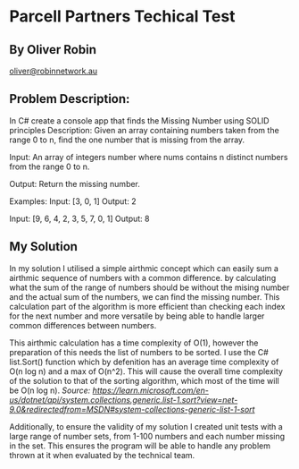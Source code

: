 # Parcell Partners Techical Test
## By Oliver Robin
oliver@robinnetwork.au

## Problem Description: 
In C# create a console app that finds the Missing Number using SOLID principles
Description: Given an array containing numbers taken from the range 0 to n, find the one number that is missing from the array.

Input:
An array of integers number where nums contains n distinct numbers from the range 0 to n.

Output:
Return the missing number.

Examples:
Input: [3, 0, 1]
Output: 2

Input: [9, 6, 4, 2, 3, 5, 7, 0, 1]
Output: 8

## My Solution
In my solution I utilised a simple airthmic concept which can easily sum a airthmic sequence of numbers with a common difference. by calculating what the sum of the range of numbers should be without the mising number
and the actual sum of the numbers, we can find the missing number. This calculation part of the algorithm is more efficient than checking each index for the next number and more versatile by being able to handle
larger common differences between numbers.

This airthmic calculation has a time complexity of O(1), however the preparation of this needs the list of numbers to be sorted. I use the C# list.Sort() function which by defenition has an average time complexity of O(n log n)
and a max of O(n^2). This will cause the overall time complexity of the solution to that of the sorting algorithm, which most of the time will be O(n log n). 
*Source: https://learn.microsoft.com/en-us/dotnet/api/system.collections.generic.list-1.sort?view=net-9.0&redirectedfrom=MSDN#system-collections-generic-list-1-sort*

Additionally, to ensure the validity of my solution I created unit tests with a large range of number sets, from 1-100 numbers and each number missing in the set. This ensures the program will be able to handle any problem thrown at it when
evaluated by the technical team.
